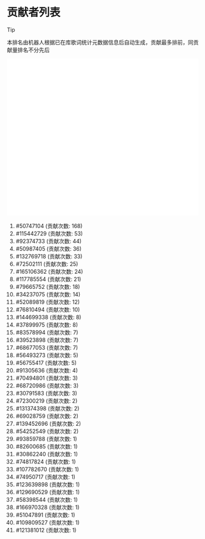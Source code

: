 # 贡献者列表

> [!TIP]
> 本排名由机器人根据已在库歌词统计元数据信息后自动生成，贡献最多排前，同贡献量排名不分先后

![贡献者头像画廊](./CONTRIBUTORS.svg)

1. #50747104 (贡献次数: 168)
2. #115442729 (贡献次数: 53)
3. #92374733 (贡献次数: 44)
4. #50987405 (贡献次数: 36)
5. #132769718 (贡献次数: 33)
6. #72502111 (贡献次数: 25)
7. #165106362 (贡献次数: 24)
8. #117785554 (贡献次数: 21)
9. #79665752 (贡献次数: 18)
10. #34237075 (贡献次数: 14)
11. #52089819 (贡献次数: 12)
12. #76810494 (贡献次数: 10)
13. #144699338 (贡献次数: 8)
14. #37899975 (贡献次数: 8)
15. #83578994 (贡献次数: 7)
16. #39523898 (贡献次数: 7)
17. #68677053 (贡献次数: 7)
18. #56493273 (贡献次数: 5)
19. #56755417 (贡献次数: 5)
20. #91305636 (贡献次数: 4)
21. #70494801 (贡献次数: 3)
22. #68720986 (贡献次数: 3)
23. #30791583 (贡献次数: 3)
24. #72300219 (贡献次数: 2)
25. #131374398 (贡献次数: 2)
26. #69028759 (贡献次数: 2)
27. #139452696 (贡献次数: 2)
28. #54252549 (贡献次数: 2)
29. #93859788 (贡献次数: 1)
30. #82600685 (贡献次数: 1)
31. #30862240 (贡献次数: 1)
32. #74817824 (贡献次数: 1)
33. #107782670 (贡献次数: 1)
34. #74950717 (贡献次数: 1)
35. #123639898 (贡献次数: 1)
36. #129690529 (贡献次数: 1)
37. #58398544 (贡献次数: 1)
38. #166970328 (贡献次数: 1)
39. #51047891 (贡献次数: 1)
40. #109809527 (贡献次数: 1)
41. #121381012 (贡献次数: 1)
